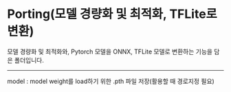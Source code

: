 # Porting(모델 경량화 및 최적화, TFLite로 변환)

모델 경량화 및 최적화와, Pytorch 모델을 ONNX, TFLite 모델로 변환하는 기능을 담은 폴더입니다.

---
model : model weight를 load하기 위한 .pth 파일 저장(활용할 때 경로지정 필요)